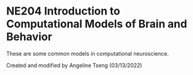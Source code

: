 # NE204 Introduction to Computational Models of Brain and Behavior

These are some common models in computational neuroscience. 

Created and modified by Angeline Tseng (03/13/2022)
